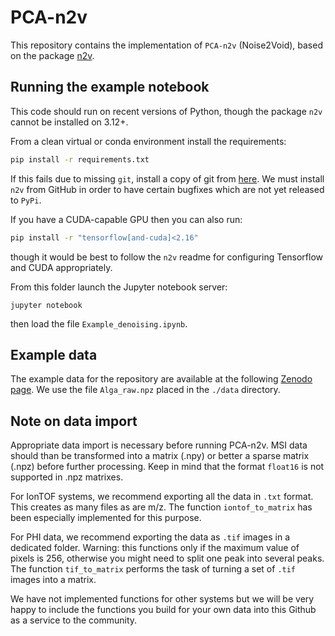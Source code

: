 # PCA-n2v

This repository contains the implementation of `PCA-n2v` (Noise2Void), based on the package [n2v](https://github.com/juglab/n2v).

## Running the example notebook

This code should run on recent versions of Python, though the package `n2v` cannot be installed on 3.12+.

From a clean virtual or conda environment install the requirements:

```bash
pip install -r requirements.txt
```

If this fails due to missing `git`, install a copy of git from [here](https://git-scm.com/downloads).
We must install `n2v` from GitHub in order to have certain bugfixes which are not yet released to `PyPi`.

If you have a CUDA-capable GPU then you can also run:

```bash
pip install -r "tensorflow[and-cuda]<2.16"
```

though it would be best to follow the `n2v` readme for configuring Tensorflow and CUDA appropriately.

From this folder launch the Jupyter notebook server:

```
jupyter notebook 
```

then load the file `Example_denoising.ipynb`.

## Example data

The example data for the repository are available at the following [Zenodo page](https://zenodo.org/records/14761145). We use the file `Alga_raw.npz` placed in the `./data` directory.

## Note on data import

Appropriate data import is necessary before running PCA-n2v. MSI data should than be transformed into a matrix (.npy) or better a sparse matrix (.npz) before further processing. Keep in mind that the format `float16` is not supported in .npz matrixes.

For IonTOF systems, we recommend exporting all the data in `.txt` format. This creates as many files as are m/z. The function `iontof_to_matrix` has been especially implemented for this purpose.

For PHI data, we recommend exporting the data as `.tif` images in a dedicated folder. Warning: this functions only if the maximum value of pixels is 256, otherwise you might need to split one peak into several peaks. The function `tif_to_matrix` performs the task of turning a set of `.tif` images into a matrix.

We have not implemented functions for other systems but we will be very happy to include the functions you build for your own data into this Github as a service to the community.

